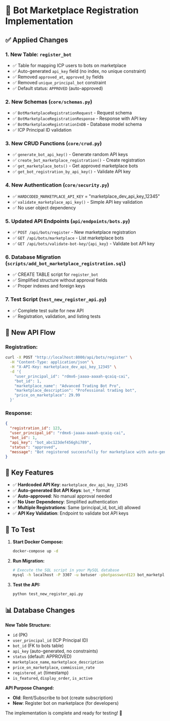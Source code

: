 # 🎯 Bot Marketplace Registration Implementation

## ✅ Applied Changes

### 1. **New Table: `register_bot`**
- ✅ Table for mapping ICP users to bots on marketplace
- ✅ Auto-generated `api_key` field (no index, no unique constraint)
- ✅ Removed `approved_at`, `approved_by` fields
- ✅ Removed `unique_principal_bot` constraint
- ✅ Default status: `APPROVED` (auto-approved)

### 2. **New Schemas** (`core/schemas.py`)
- ✅ `BotMarketplaceRegistrationRequest` - Request schema
- ✅ `BotMarketplaceRegistrationResponse` - Response with API key
- ✅ `BotMarketplaceRegistrationInDB` - Database model schema
- ✅ ICP Principal ID validation

### 3. **New CRUD Functions** (`core/crud.py`)
- ✅ `generate_bot_api_key()` - Generate random API keys
- ✅ `create_bot_marketplace_registration()` - Create registration
- ✅ `get_marketplace_bots()` - Get approved marketplace bots
- ✅ `get_bot_registration_by_api_key()` - Validate API key

### 4. **New Authentication** (`core/security.py`)
- ✅ `HARDCODED_MARKETPLACE_API_KEY` = "marketplace_dev_api_key_12345"
- ✅ `validate_marketplace_api_key()` - Simple API key validation
- ✅ No user object dependency

### 5. **Updated API Endpoints** (`api/endpoints/bots.py`)
- ✅ `POST /api/bots/register` - New marketplace registration
- ✅ `GET /api/bots/marketplace` - List marketplace bots
- ✅ `GET /api/bots/validate-bot-key/{api_key}` - Validate bot API key

### 6. **Database Migration** (`scripts/add_bot_marketplace_registration.sql`)
- ✅ CREATE TABLE script for `register_bot`
- ✅ Simplified structure without approval fields
- ✅ Proper indexes and foreign keys

### 7. **Test Script** (`test_new_register_api.py`)
- ✅ Complete test suite for new API
- ✅ Registration, validation, and listing tests

## 🔄 **New API Flow**

### **Registration:**
```bash
curl -X POST "http://localhost:8000/api/bots/register" \
  -H "Content-Type: application/json" \
  -H "X-API-Key: marketplace_dev_api_key_12345" \
  -d '{
    "user_principal_id": "rdmx6-jaaaa-aaaah-qcaiq-cai",
    "bot_id": 1,
    "marketplace_name": "Advanced Trading Bot Pro",
    "marketplace_description": "Professional trading bot",
    "price_on_marketplace": 29.99
  }'
```

### **Response:**
```json
{
  "registration_id": 123,
  "user_principal_id": "rdmx6-jaaaa-aaaah-qcaiq-cai",
  "bot_id": 1,
  "api_key": "bot_abc123def456ghi789",
  "status": "approved",
  "message": "Bot registered successfully for marketplace with auto-generated API key"
}
```

## 🎯 **Key Features**

- ✅ **Hardcoded API Key**: `marketplace_dev_api_key_12345`
- ✅ **Auto-generated Bot API Keys**: `bot_*` format
- ✅ **Auto-approved**: No manual approval needed
- ✅ **No User Dependency**: Simplified authentication
- ✅ **Multiple Registrations**: Same (principal_id, bot_id) allowed
- ✅ **API Key Validation**: Endpoint to validate bot API keys

## 🚀 **To Test**

1. **Start Docker Compose:**
   ```bash
   docker-compose up -d
   ```

2. **Run Migration:**
   ```bash
   # Execute the SQL script in your MySQL database
   mysql -h localhost -P 3307 -u botuser -pbotpassword123 bot_marketplace < scripts/add_bot_marketplace_registration.sql
   ```

3. **Test the API:**
   ```bash
   python test_new_register_api.py
   ```

## 📊 **Database Changes**

**New Table Structure:**
- `id` (PK)
- `user_principal_id` (ICP Principal ID)
- `bot_id` (FK to bots table)
- `api_key` (auto-generated, no constraints)
- `status` (default: APPROVED)
- `marketplace_name`, `marketplace_description`
- `price_on_marketplace`, `commission_rate`
- `registered_at` (timestamp)
- `is_featured`, `display_order`, `is_active`

**API Purpose Changed:**
- **Old**: Rent/Subscribe to bot (create subscription)
- **New**: Register bot on marketplace (for developers)

The implementation is complete and ready for testing! 🎉